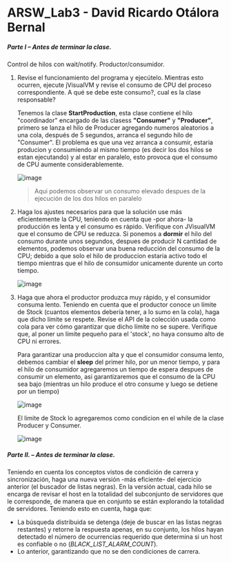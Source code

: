 # ARSW_Lab3 - David Ricardo Otálora Bernal

##### Parte I – Antes de terminar la clase.

Control de hilos con wait/notify. Productor/consumidor.

1. Revise el funcionamiento del programa y ejecútelo. Mientras esto ocurren, ejecute jVisualVM y revise el consumo de CPU del proceso correspondiente. A qué se debe este consumo?, cual es la clase responsable?
	
	Tenemos la clase **StartProduction**, esta clase contiene el hilo "coordinador" encargado de las clasess **"Consumer"** y **"Producer"**, primero se lanza el hilo de Producer agregando numeros aleatorios
	a una cola, después de 5 segundos, arranca el segundo hilo de "Consumer".
	El problema es que una vez arranca a consumir, estaria producion y consumiendo al mismo tiempo (es decir los dos hilos se estan ejecutando)
	y al estar en paralelo, esto provoca que el consumo de CPU aumente considerablemente.
	
	![image](https://user-images.githubusercontent.com/46855679/186445479-3d0c93c7-d980-4bd5-8cf6-374877867897.png)
	> Aqui podemos observar un consumo elevado despues de la ejecución de los dos hilos en paralelo	


2. Haga los ajustes necesarios para que la solución use más eficientemente la CPU, teniendo en cuenta que -por ahora- la producción es lenta y el consumo es rápido. Verifique con JVisualVM que el consumo de CPU se reduzca.
	Si ponemos a **dormir** el hilo del consumo durante unos segundos, despues de producir N cantidad de elementos, 
	podemos observar una buena reducción del consumo de la CPU; debido a que solo el hilo de produccion estaria activo todo el tiempo
	mientras que el hilo de consumidor unicamente durente un corto tiempo.
	
	![image](https://user-images.githubusercontent.com/46855679/186433982-d5a706f4-b2ae-419a-86a2-ee8571e64295.png)

3. Haga que ahora el productor produzca muy rápido, y el consumidor consuma lento. Teniendo en cuenta que el productor conoce un límite de Stock (cuantos elementos debería tener, a lo sumo en la cola), haga que dicho límite se respete. Revise el API de la colección usada como cola para ver cómo garantizar que dicho límite no se supere. Verifique que, al poner un límite pequeño para el 'stock', no haya consumo alto de CPU ni errores.

	Para garantizar una produccion alta y que el consumidor consuma lento, debemos cambiar el **sleep** del primer hilo, por un menor tiempo, 
	y para el hilo de consumidor agregaremos un tiempo de espera despues de consumir un elemento, asi garantizaremos que el consumo de la CPU
	sea bajo (mientras un hilo produce el otro consume y luego se detiene por un tiempo)	
	
	![image](https://user-images.githubusercontent.com/46855679/186445230-f3ee6561-4f0a-4fb9-900f-6f5acc7ffb5e.png)
	
	El limite de Stock lo agregaremos como condicion en el while de la clase Producer y Consumer.
	
	![image](https://user-images.githubusercontent.com/46855679/186445901-fd4cb0ec-50ac-48d1-bc43-4a0609a1df53.png)


##### Parte II. – Antes de terminar la clase.

Teniendo en cuenta los conceptos vistos de condición de carrera y sincronización, haga una nueva versión -más eficiente- del ejercicio anterior (el buscador de listas negras). En la versión actual, cada hilo se encarga de revisar el host en la totalidad del subconjunto de servidores que le corresponde, de manera que en conjunto se están explorando la totalidad de servidores. Teniendo esto en cuenta, haga que:

- La búsqueda distribuida se detenga (deje de buscar en las listas negras restantes) y retorne la respuesta apenas, en su conjunto, los hilos hayan detectado el número de ocurrencias requerido que determina si un host es confiable o no (_BLACK_LIST_ALARM_COUNT_).
- Lo anterior, garantizando que no se den condiciones de carrera.

